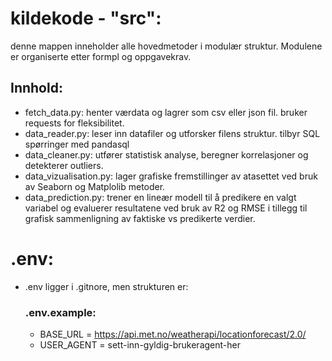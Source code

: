 # kildekode - "src":

denne mappen inneholder alle hovedmetoder i modulær struktur. Modulene er organiserte etter formpl og oppgavekrav.

## Innhold:
- fetch_data.py: henter værdata og lagrer som csv eller json fil. bruker requests for fleksibilitet.
- data_reader.py: leser inn datafiler og utforsker filens struktur. tilbyr SQL spørringer med pandasql
- data_cleaner.py: utfører statistisk analyse, beregner korrelasjoner og detekterer outliers.
- data_vizualisation.py: lager grafiske fremstillinger av atasettet ved bruk av Seaborn og Matplolib metoder.
- data_prediction.py: trener en lineær modell til å predikere en valgt variabel og evaluerer resultatene ved bruk av R2 og RMSE i tillegg til grafisk sammenligning av faktiske vs predikerte verdier.

# .env:
- .env ligger i .gitnore, men strukturen er:
    ### .env.example:
    - BASE_URL = https://api.met.no/weatherapi/locationforecast/2.0/
    - USER_AGENT = sett-inn-gyldig-brukeragent-her
    